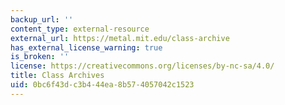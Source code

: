 ```yaml
---
backup_url: ''
content_type: external-resource
external_url: https://metal.mit.edu/class-archive
has_external_license_warning: true
is_broken: ''
license: https://creativecommons.org/licenses/by-nc-sa/4.0/
title: Class Archives
uid: 0bc6f43d-c3b4-44ea-8b57-4057042c1523
---
```

